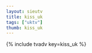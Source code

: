 ```yaml
--- 
layout: sieutv
title: kiss_uk
tags: ["uktv"]
thumb: kiss_uk
---
```

{% include tvadv key=kiss_uk %}
